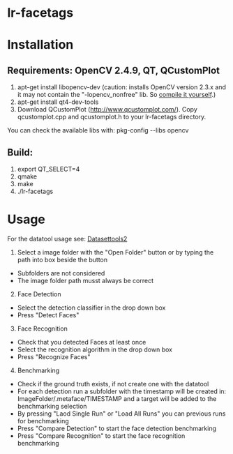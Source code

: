 lr-facetags
===========

# Installation

## Requirements: OpenCV 2.4.9, QT, QCustomPlot
1. apt-get install libopencv-dev 
(caution: installs OpenCV version 2.3.x and it may not contain the "-lopencv_nonfree" lib. So [compile it yourself](https://github.com/mll-freiburg/lr-facetags/wiki/opencv).) 
2. apt-get install qt4-dev-tools
3. Download QCustomPlot (http://www.qcustomplot.com/). Copy qcustomplot.cpp and qcustomplot.h to your lr-facetags directory.

You can check the available libs with: pkg-config --libs opencv


## Build:
1. export QT_SELECT=4
2. qmake
3. make
4. ./lr-facetags


# Usage

For the datatool usage see: [Datasettools2](https://github.com/mll-freiburg/lr-facetags/wiki/Datasettools2)

1. Select a image folder with the "Open Folder" button or by typing the path into box beside the button
  - Subfolders are not considered
  - The image folder path musst always be correct

2. Face Detection 
  - Select the detection classifier in the drop down box
  - Press "Detect Faces"

3. Face Recognition
  - Check that you detected Faces at least once
  - Select the recognition algorithm in the drop down box
  - Press "Recognize Faces"

4. Benchmarking 
  - Check if the ground truth exists, if not create one with the datatool
  - For each detection run a subfolder with the timestamp will be created in: ImageFolder/.metaface/TIMESTAMP and a target will be added to the benchmarking selection
  - By pressing "Laod Single Run" or "Load All Runs" you can previous runs for benchmarking
  - Press "Compare Detection" to start the face detection benchmarking
  - Press "Compare Recognition"  to start the face recognition benchmarking


